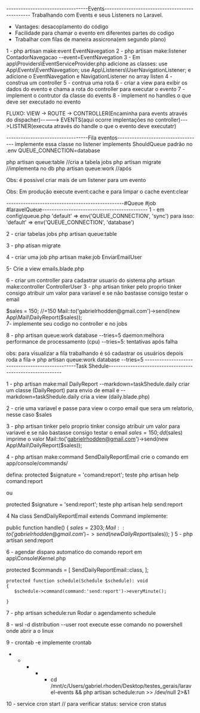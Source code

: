 ----------------------------------Events-----------------------------------------------
Trabalhando com Events e seus Listeners no Laravel.

 - Vantages: desacoplamento do código
 - Facilidade para chamar o evento em diferentes partes do codigo
 - Trabalhar com filas de maneira assicrona(em segundo plano)

1 - php artisan make:event EventNavegation
2 - php artisan make:listener ContadorNavegacao --event=EventNavegation
3 - Em app\Providers\EventServiceProvider.php adicione as classes:
    use App\Events\EventNavegation;
    use App\Listeners\UserNavigationListener;  e adicione o EventNavegation e NavigationListener no array listen
4 - construa um controller
5 - contrua uma rota
6 - criar a view para exibir os dados do evento e chama a rota do controller para executar o evento
7 - implement o contrutor da classe do events
8 - implement no handles o que deve ser executado no evento


FLUXO:
VIEW -> ROUTE -> CONTROLLER(Encaminha para events através do dispacher)-----> 
EVENTS(aqui ocorre implentações no controller)--->LISTNER(executa através do handle o que o evento deve executatr)

----------------------------------Fila eventos-----------------------------------
implemente essa classe no listener 
implements ShouldQueue 
padrão no .env QUEUE_CONNECTION=database

 php artisan queue:table   //cria a tabela jobs 
 php artisan migrate       //implementa no db
 php artisan queue:work    //após 

 Obs: é possivel criar mais de um listener para um evento

Obs: Em produção execute event:cache e para limpar o cache event:clear

-------------------------------------------------#Queue #job #laravelQueue--------------------------------------------
1 - em config\queue.php
'default' => env('QUEUE_CONNECTION', 'sync') para isso: 'default' => env('QUEUE_CONNECTION', 'database')

2 -  criar tabelas jobs
php artisan queue:table

3 - php atisan migrate

4 - criar uma job
php artisan make:job EnviarEmailUser

5- Crie a view emails.blade.php

6 - criar um controller para cadastrar usuario do sistema
php artisan make:controller ControllerUser
3 -  php artisan tinker
pelo proprio tinker consigo atribuir um valor para variavel e se não bastasse consigo testar o email

 $sales = 150;
//=150                                                                                                                                                                                                       
 Mail::to('gabrielrhodden@gmail.com')->send(new App\Mail\DailyReport($sales));     
7- implemente seu codigo no controller e no jobs

8 - php artisan queue:work database --tries=5
daemon:melhora performance de processamento (cpu)
--tries=5: tentativas após falha

obs: para visualizar a fila trabalhando é só cadastrar os usuários depois roda a fila->
php artisan queue:work database --tries=5
-------------------------------------------------Task Shedule----------------------------------------------------------

1 - php artisan make:mail DailyReport --markdown=taskShedule.daily
criar um classe (DailyReport) para envio de email e --markdown=taskShedule.daily cria a view (daily.blade.php)

2 - crie uma variavel e passe para view o corpo email que sera um relatorio, nesse caso $sales

3 - php artisan tinker
pelo proprio tinker consigo atribuir um valor para variavel e se não bastasse consigo testar o email
 $sales = 150;        dd($sales) imprime o valor
 Mail::to('gabrielrhodden@gmail.com')->send(new App\Mail\DailyReport($sales));     

4 - php artisan make:command SendDailyReportEmail
crie o comando  em app/console/commands/    

defina: protected $signature = 'comand:report';
teste
php artisan help comand:report

ou 

protected $signature = 'send:report';
teste
php artisan help send:report

4 Na class SendDailyReportEmail extends Command
implemente:    

public function handle()
    {
        $sales = 2303;
        Mail::to('gabrielrhodden@gmail.com')->send(new DailyReport($sales));
    }
5 - php artisan send:report

6 - agendar disparo automatico do comando report
em  app\Console\Kernel.php

  protected $commands = [
        SendDailyReportEmail::class,
     ];

    protected function schedule(Schedule $schedule): void
    {
       $schedule->command(command:'send:report')->everyMinute();

    }

7 - php artisan schedule:run
 Rodar o agendamento schedule

8 - wsl -d distribution --user root 
execute esse comando no powershell onde abrir a o linux

9 - crontab -e
implemente crontab
* * * * * cd /mnt/c/Users/gabriel.rhoden/Desktop/testes_gerais/laravel-events && php artisan schedule:run >> /dev/null 2>&1


10  - service cron start  // para verificar status:   service cron status

